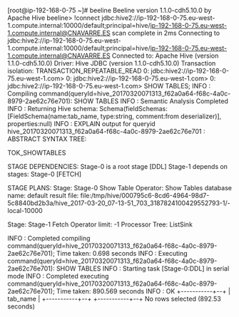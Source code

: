 [root@ip-192-168-0-75 ~]# beeline
Beeline version 1.1.0-cdh5.10.0 by Apache Hive
beeline> !connect jdbc:hive2://ip-192-168-0-75.eu-west-1.compute.internal:10000/default;principal=hive/ip-192-168-0-75.eu-west-1.compute.internal@CNAVARRE.ES
scan complete in 2ms
Connecting to jdbc:hive2://ip-192-168-0-75.eu-west-1.compute.internal:10000/default;principal=hive/ip-192-168-0-75.eu-west-1.compute.internal@CNAVARRE.ES
Connected to: Apache Hive (version 1.1.0-cdh5.10.0)
Driver: Hive JDBC (version 1.1.0-cdh5.10.0)
Transaction isolation: TRANSACTION_REPEATABLE_READ
0: jdbc:hive2://ip-192-168-0-75.eu-west-1.com>
0: jdbc:hive2://ip-192-168-0-75.eu-west-1.com>
0: jdbc:hive2://ip-192-168-0-75.eu-west-1.com> SHOW TABLES;
INFO  : Compiling command(queryId=hive_20170320071313_f62a0a64-f68c-4a0c-8979-2ae62c76e701): SHOW TABLES
INFO  : Semantic Analysis Completed
INFO  : Returning Hive schema: Schema(fieldSchemas:[FieldSchema(name:tab_name, type:string, comment:from deserializer)], properties:null)
INFO  : EXPLAIN output for queryid hive_20170320071313_f62a0a64-f68c-4a0c-8979-2ae62c76e701 : ABSTRACT SYNTAX TREE:

TOK_SHOWTABLES


STAGE DEPENDENCIES:
  Stage-0 is a root stage [DDL]
  Stage-1 depends on stages: Stage-0 [FETCH]

STAGE PLANS:
  Stage: Stage-0
      Show Table Operator:
        Show Tables
          database name: default
          result file: file:/tmp/hive/000795c6-8cd6-4964-98d7-5c8840bd2b3a/hive_2017-03-20_07-13-51_703_3187824100429552793-1/-local-10000

  Stage: Stage-1
    Fetch Operator
      limit: -1
      Processor Tree:
        ListSink


INFO  : Completed compiling command(queryId=hive_20170320071313_f62a0a64-f68c-4a0c-8979-2ae62c76e701); Time taken: 0.698 seconds
INFO  : Executing command(queryId=hive_20170320071313_f62a0a64-f68c-4a0c-8979-2ae62c76e701): SHOW TABLES
INFO  : Starting task [Stage-0:DDL] in serial mode
INFO  : Completed executing command(queryId=hive_20170320071313_f62a0a64-f68c-4a0c-8979-2ae62c76e701); Time taken: 890.569 seconds
INFO  : OK
+-----------+--+
| tab_name  |
+-----------+--+
+-----------+--+
No rows selected (892.53 seconds)
